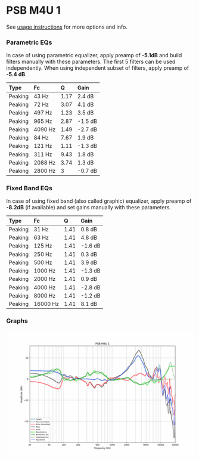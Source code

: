 # PSB M4U 1
See [usage instructions](https://github.com/jaakkopasanen/AutoEq#usage) for more options and info.

### Parametric EQs
In case of using parametric equalizer, apply preamp of **-5.1dB** and build filters manually
with these parameters. The first 5 filters can be used independently.
When using independent subset of filters, apply preamp of **-5.4 dB**.

| Type    | Fc      |    Q | Gain    |
|:--------|:--------|:-----|:--------|
| Peaking | 43 Hz   | 1.17 | 2.4 dB  |
| Peaking | 72 Hz   | 3.07 | 4.1 dB  |
| Peaking | 497 Hz  | 1.23 | 3.5 dB  |
| Peaking | 965 Hz  | 2.87 | -1.5 dB |
| Peaking | 4090 Hz | 1.49 | -2.7 dB |
| Peaking | 84 Hz   | 7.67 | 1.9 dB  |
| Peaking | 121 Hz  | 1.11 | -1.3 dB |
| Peaking | 311 Hz  | 9.43 | 1.8 dB  |
| Peaking | 2088 Hz | 3.74 | 1.3 dB  |
| Peaking | 2800 Hz | 3    | -0.7 dB |

### Fixed Band EQs
In case of using fixed band (also called graphic) equalizer, apply preamp of **-8.2dB**
(if available) and set gains manually with these parameters.

| Type    | Fc       |    Q | Gain    |
|:--------|:---------|:-----|:--------|
| Peaking | 31 Hz    | 1.41 | 0.8 dB  |
| Peaking | 63 Hz    | 1.41 | 4.8 dB  |
| Peaking | 125 Hz   | 1.41 | -1.6 dB |
| Peaking | 250 Hz   | 1.41 | 0.3 dB  |
| Peaking | 500 Hz   | 1.41 | 3.9 dB  |
| Peaking | 1000 Hz  | 1.41 | -1.3 dB |
| Peaking | 2000 Hz  | 1.41 | 0.9 dB  |
| Peaking | 4000 Hz  | 1.41 | -2.8 dB |
| Peaking | 8000 Hz  | 1.41 | -1.2 dB |
| Peaking | 16000 Hz | 1.41 | 8.1 dB  |

### Graphs
![](./PSB%20M4U%201.png)